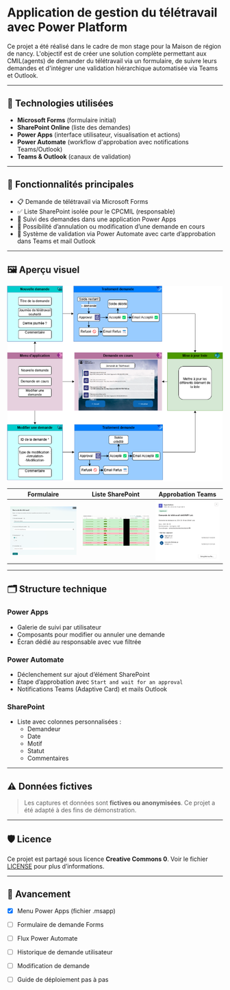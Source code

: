 # Application de gestion du télétravail avec Power Platform

Ce projet a été réalisé dans le cadre de mon stage pour la Maison de région de nancy. L'objectif est de créer une solution complète permettant aux CMIL(agents) de demander du télétravail via un formulaire, de suivre leurs demandes et d'intégrer une validation hiérarchique automatisée via Teams et Outlook.

---

## 🧩 Technologies utilisées

- **Microsoft Forms** (formulaire initial)
- **SharePoint Online** (liste des demandes)
- **Power Apps** (interface utilisateur, visualisation et actions)
- **Power Automate** (workflow d'approbation avec notifications Teams/Outlook)
- **Teams & Outlook** (canaux de validation)

---

## 🔄 Fonctionnalités principales

- 📋 Demande de télétravail via Microsoft Forms
- ✅ Liste SharePoint isolée pour le CPCMIL (responsable)
- 🧭 Suivi des demandes dans une application Power Apps
- 🔁 Possibilité d’annulation ou modification d’une demande en cours
- 🔔 Système de validation via Power Automate avec carte d’approbation dans Teams et mail Outlook

---

## 🖼️ Aperçu visuel

![](./images/Schema_fonctionnel_TT.drawio.png)


| Formulaire | Liste SharePoint | Approbation Teams |
|-----------|------------------|-------------------|
| ![](./images/Formulaire.png) | ![](./images/Liste.png) | ![](./images/Approbation.png) |

---

## 🗂️ Structure technique

### Power Apps
- Galerie de suivi par utilisateur
- Composants pour modifier ou annuler une demande
- Écran dédié au responsable avec vue filtrée

### Power Automate
- Déclenchement sur ajout d’élément SharePoint
- Étape d’approbation avec `Start and wait for an approval`
- Notifications Teams (Adaptive Card) et mails Outlook

### SharePoint
- Liste avec colonnes personnalisées :
  - Demandeur
  - Date
  - Motif
  - Statut
  - Commentaires

---

## ⚠️ Données fictives

> Les captures et données sont **fictives ou anonymisées**. Ce projet a été adapté à des fins de démonstration.

---

## 🛡️ Licence

Ce projet est partagé sous licence **Creative Commons 0**. Voir le fichier [LICENSE](./LICENSE) pour plus d’informations.

---

## 📝 Avancement

- [x] Menu Power Apps (fichier .msapp)
- [ ] Formulaire de demande Forms
- [ ] Flux Power Automate
- [ ] Historique de demande utilisateur
- [ ] Modification de demande
- [ ] Guide de déploiement pas à pas

